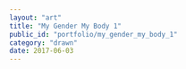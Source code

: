 ```yaml
---
layout: "art"
title: "My Gender My Body 1"
public_id: "portfolio/my_gender_my_body_1"
category: "drawn"
date: 2017-06-03
---
```

